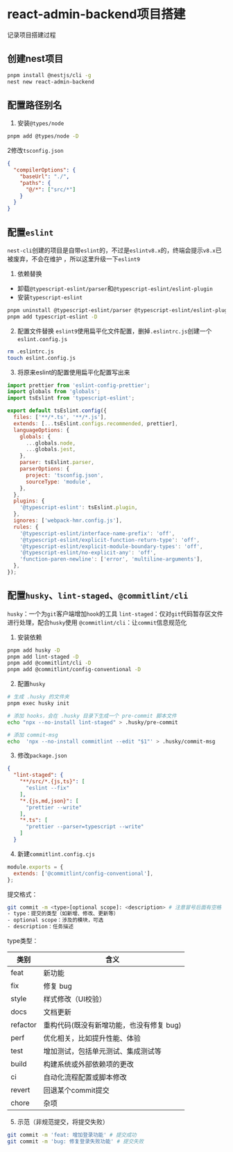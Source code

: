 # react-admin-backend项目搭建

记录项目搭建过程

## 创建nest项目

```bash
pnpm install @nestjs/cli -g
nest new react-admin-backend
```

## 配置路径别名

1. 安装`@types/node`

```bash
pnpm add @types/node -D
```

2修改`tsconfig.json`

```json
{
  "compilerOptions": {
    "baseUrl": "./",
    "paths": {
      "@/*": ["src/*"]
    }
  }
}
```

## 配置`eslint`

`nest-cli`创建的项目是自带`eslint`的，不过是`eslintv8.x`的，终端会提示`v8.x`已被废弃，不会在维护
，所以这里升级一下`eslint9`

1. 依赖替换

- 卸载`@typescript-eslint/parser`和`@typescript-eslint/eslint-plugin`
- 安装`typescript-eslint`

```bash
pnpm uninstall @typescript-eslint/parser @typescript-eslint/eslint-plugin
pnpm add typescript-eslint -D
```

2. 配置文件替换
   `eslint9`使用扁平化文件配置，删掉`.eslintrc.js`创建一个`eslint.config.js`

```bash
rm .eslintrc.js
touch eslint.config.js
```

3. 将原来eslint的配置使用扁平化配置写出来

```javascript
import prettier from 'eslint-config-prettier';
import globals from 'globals';
import tsEslint from 'typescript-eslint';

export default tsEslint.config({
  files: ['**/*.ts', '**/*.js'],
  extends: [...tsEslint.configs.recommended, prettier],
  languageOptions: {
    globals: {
      ...globals.node,
      ...globals.jest,
    },
    parser: tsEslint.parser,
    parserOptions: {
      project: 'tsconfig.json',
      sourceType: 'module',
    },
  },
  plugins: {
    '@typescript-eslint': tsEslint.plugin,
  },
  ignores: ['webpack-hmr.config.js'],
  rules: {
    '@typescript-eslint/interface-name-prefix': 'off',
    '@typescript-eslint/explicit-function-return-type': 'off',
    '@typescript-eslint/explicit-module-boundary-types': 'off',
    '@typescript-eslint/no-explicit-any': 'off',
    'function-paren-newline': ['error', 'multiline-arguments'],
  },
});
```

## 配置`husky`、`lint-staged`、`@commitlint/cli`

`husky`：一个为`git`客户端增加`hook`的工具
`lint-staged`：仅对`git`代码暂存区文件进行处理，配合`husky`使用
`@commitlint/cli`：让`commit`信息规范化

1. 安装依赖

```bash
pnpm add husky -D
pnpm add lint-staged -D
pnpm add @commitlint/cli -D
pnpm add @commitlint/config-conventional -D
```

2. 配置`husky`

```bash
# 生成 .husky 的文件夹
pnpm exec husky init

# 添加 hooks，会在 .husky 目录下生成一个 pre-commit 脚本文件
echo "npx --no-install lint-staged" > .husky/pre-commit

# 添加 commit-msg
echo  'npx --no-install commitlint --edit "$1"' > .husky/commit-msg
```

3. 修改`package.json`

```json
{
  "lint-staged": {
    "**/src/*.{js,ts}": [
      "eslint --fix"
    ],
    "*.{js,md,json}": [
      "prettier --write"
    ],
    "*.ts": [
      "prettier --parser=typescript --write"
    ]
  }
```

4. 新建`commitlint.config.cjs`

```javascript
module.exports = {
  extends: ['@commitlint/config-conventional'],
};
```

提交格式：

```bash
git commit -m <type>[optional scope]: <description> # 注意冒号后面有空格
- type：提交的类型（如新增、修改、更新等）
- optional scope：涉及的模块，可选
- description：任务描述

```

type类型：

| 类别     | 含义                                     |
| -------- | ---------------------------------------- |
| feat     | 新功能                                   |
| fix      | 修复 bug                                 |
| style    | 样式修改（UI校验）                       |
| docs     | 文档更新                                 |
| refactor | 重构代码(既没有新增功能，也没有修复 bug) |
| perf     | 优化相关，比如提升性能、体验             |
| test     | 增加测试，包括单元测试、集成测试等       |
| build    | 构建系统或外部依赖项的更改               |
| ci       | 自动化流程配置或脚本修改                 |
| revert   | 回退某个commit提交                       |
| chore    | 杂项                                     |

5. 示范（非规范提交，将提交失败）

```bash
git commit -m 'feat: 增加登录功能' # 提交成功
git commit -m 'bug: 修复登录失败功能' # 提交失败
```
